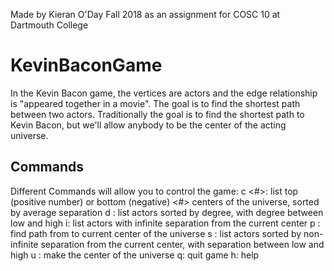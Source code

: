 Made by Kieran O'Day Fall 2018 as an assignment for COSC 10 at Dartmouth College
# KevinBaconGame
In the Kevin Bacon game, the vertices are actors and the edge relationship is "appeared together in a movie". The goal is to find the shortest path between two actors. Traditionally the goal is to find the shortest path to Kevin Bacon, but we'll allow anybody to be the center of the acting universe.
## Commands
Different Commands will allow you to control the game:
c <#>:          list top (positive number) or bottom (negative) <#> centers of the universe, sorted by average separation
d <low> <high>: list actors sorted by degree, with degree between low and high
i:              list actors with infinite separation from the current center
p <name>:       find path from <name> to current center of the universe
s <low> <high>: list actors sorted by non-infinite separation from the current center, with separation between low and high
u <name>:       make <name> the center of the universe
q:              quit game
h:              help

